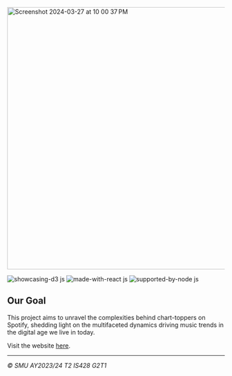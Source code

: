 <img width="607" alt="Screenshot 2024-03-27 at 10 00 37 PM" src="https://github.com/sophiaaachow/is428-g2t1/assets/89060200/46d3bf52-309a-48fd-8c09-40c7369f5ff0">

![showcasing-d3 js](https://github.com/sophiaaachow/is428-g2t1/assets/89060200/cbd4daca-0d7d-40ab-a92b-3059ee19af0c)
![made-with-react js](https://github.com/sophiaaachow/is428-g2t1/assets/89060200/1fb5ed83-e1fd-49c7-b04b-bf1c1298a1b9)
![supported-by-node js](https://github.com/sophiaaachow/is428-g2t1/assets/89060200/d5af1e34-b43f-4bf5-8066-0adfc91d19c5)

## Our Goal
This project aims to unravel the complexities behind chart-toppers on Spotify, shedding light on the multifaceted dynamics driving music trends in the digital age we live in today.

Visit the website [here](https://is428-va.vercel.app/).

<hr />

*&copy; SMU AY2023/24 T2 IS428 G2T1*
